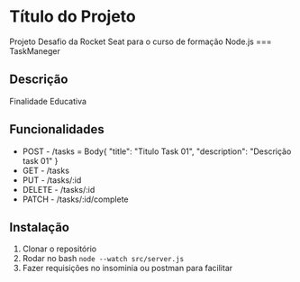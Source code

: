 # Título do Projeto

Projeto Desafio da Rocket Seat para o curso de formação Node.js === TaskManeger

## Descrição

Finalidade Educativa

## Funcionalidades

- POST - /tasks
    = Body{
    "title": "Titulo Task 01",
    "description": "Descrição task 01"
  }
- GET - /tasks
- PUT - /tasks/:id
- DELETE - /tasks/:id
- PATCH - /tasks/:id/complete

## Instalação

1. Clonar o repositório
2. Rodar no bash   `node --watch src/server.js`
3. Fazer requisições no insominia ou postman para facilitar

